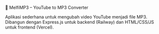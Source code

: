 🎵 MelfiMP3 – YouTube to MP3 Converter

Aplikasi sederhana untuk mengubah video YouTube menjadi file MP3.
Dibangun dengan Express.js untuk backend (Railway) dan HTML/CSS/JS untuk frontend (Vercel).
